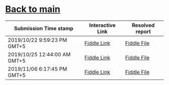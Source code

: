 # [Back to main](https://github.com/glaghari/database-assignement-2019)
|Submission Time stamp          | Interactive Link                                                                              | Resolved report                                                                              |
| ----------------------------- | --------------------------------------------------------------------------------------------- | -------------------------------------------------------------------------------------------- |
| 2019/10/22 9:59:23 PM GMT+5 | [Fiddle Link](https://dbfiddle.uk/?rdbms=oracle_11.2&fiddle=8c933ecf7a0593172cac4ab3bfaad33a) | [Fiddle File](processed/csm-41/8c933ecf7a0593172cac4ab3bfaad33a.md) |
| 2019/10/25 12:44:00 AM GMT+5 | [Fiddle Link](https://dbfiddle.uk/?rdbms=oracle_11.2&fiddle=a53db5dd464fc6b57a4d64ee6bc1432bin) | [Fiddle File](processed/csm-41/a53db5dd464fc6b57a4d64ee6bc1432bin.md) |
| 2019/11/06 6:17:45 PM GMT+5 | [Fiddle Link](https://dbfiddle.uk/?rdbms=oracle_11.2&fiddle=59ca43622eae0d34de5f8a044edb674d) | [Fiddle File](processed/csm-41/59ca43622eae0d34de5f8a044edb674d.md) |

